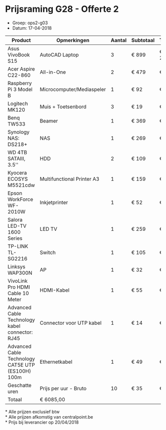 # Prijsraming G28 - Offerte 2

-   Groep: ops2-g03
-   Datum: 17-04-2018

| Product                                           | Opmerkingen                | Aantal | Subtotaal | Totaal | Link                  |
| ------------------------------------------------- | -------------------------- | ------ | --------- | ------ | --------------------- |
| Asus VivoBook S15                                 | AutoCAD Laptop             | 3      | € 899     | € 2697 | https://goo.gl/kFN6pP |
| Acer Aspire C22-860                               | All-in-One                 | 2      | € 479     | € 958  | https://goo.gl/btAhW5 |
| Raspberry Pi 3 Model B                            | Microcomputer/Mediaspeler  | 1      | € 92      | € 92   | https://goo.gl/BbZU2e |
| Logitech MK120                                    | Muis + Toetsenbord         | 3      | € 19      | € 57   | https://goo.gl/q217Mw |
| Benq TW533                                        | Beamer                     | 1      | € 369     | € 369  | https://goo.gl/8cEBNJ |
| Synology NAS: DS218+                              | NAS                        | 1      |  € 269    | € 269  | https://goo.gl/1qgQ21 |
| WD 4TB SATAIII, 3.5''                             | HDD                        | 2      | € 109     | € 218  | https://goo.gl/Yyqq3V |
| Kyocera ECOSYS M5521cdw                           | Multifunctional Printer A3 | 1      | € 159     | € 159  | https://goo.gl/Geummd |
| Epson WorkForce WF-2010W                          | Inkjetprinter              | 1      | € 52      | € 52   | https://goo.gl/UHoqvr |
| Salora LED-TV 1600 Series                         | LED TV                     | 1      | € 259     | € 259  | https://goo.gl/BXdPrt |
| TP-LINK TL-SG2216                                 | Switch                     | 1      | € 105     | € 105  | https://goo.gl/qrqfqr |
| Linksys WAP300N                                   | AP                         | 1      | € 32      | € 32   | https://goo.gl/Fx1Apa |
| VivoLink Pro HDMI Cable 10 Meter                  | HDMI-Kabel                 | 1      | € 55      | € 55   | https://goo.gl/JbZ9TJ |
| Advanced Cable Technology kabel connector: RJ45   | Connector voor UTP kabel   | 1      | € 14      | € 14   | https://bit.ly/2HGozQj |
| Advanced Cable Technology CAT5E UTP (ES100H) 100m | Ethernetkabel              | 1      | € 49      | € 49   | https://goo.gl/CB6yAA |
| Geschatte uren                                    | Prijs per uur - Bruto      | 10     | € 35      | € 700  |                       |
| Totaal                                            | € 6085,00                  |        |           |        |                       |

\* Alle prijzen exclusief btw
<br/>
\* Alle prijzen afkomstig van centralpoint.be
<br/>
\* Prijs bij leverancier op 20/04/2018
